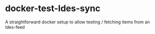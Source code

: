 # docker-test-ldes-sync
A straightforward docker setup to allow testing / fetching items from an ldes-feed

